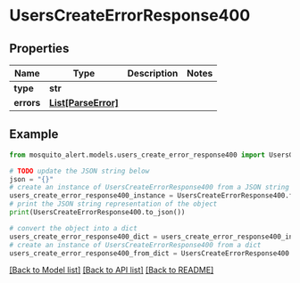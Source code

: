 # UsersCreateErrorResponse400


## Properties

Name | Type | Description | Notes
------------ | ------------- | ------------- | -------------
**type** | **str** |  | 
**errors** | [**List[ParseError]**](ParseError.md) |  | 

## Example

```python
from mosquito_alert.models.users_create_error_response400 import UsersCreateErrorResponse400

# TODO update the JSON string below
json = "{}"
# create an instance of UsersCreateErrorResponse400 from a JSON string
users_create_error_response400_instance = UsersCreateErrorResponse400.from_json(json)
# print the JSON string representation of the object
print(UsersCreateErrorResponse400.to_json())

# convert the object into a dict
users_create_error_response400_dict = users_create_error_response400_instance.to_dict()
# create an instance of UsersCreateErrorResponse400 from a dict
users_create_error_response400_from_dict = UsersCreateErrorResponse400.from_dict(users_create_error_response400_dict)
```
[[Back to Model list]](../README.md#documentation-for-models) [[Back to API list]](../README.md#documentation-for-api-endpoints) [[Back to README]](../README.md)


